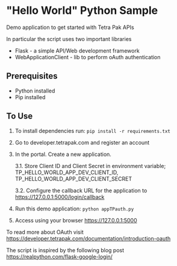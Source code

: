 # "Hello World" Python Sample

Demo application to get started with Tetra Pak APIs

In particular the script uses two important libraries

- Flask - a simple API/Web development framework
- WebApplicationClient - lib to perform oAuth authentication

## Prerequisites

- Python installed
- Pip installed

## To Use

1. To install dependencies run: `pip install -r requirements.txt`
2. Go to developer.tetrapak.com and register an account
3. In the portal. Create a new application.

    3.1. Store Client ID and Client Secret in environment variable; TP_HELLO_WORLD_APP_DEV_CLIENT_ID,       TP_HELLO_WORLD_APP_DEV_CLIENT_SECRET

    3.2. Configure the callback URL for the application to <https://127.0.0.1:5000/login/callback>

4. Run this demo application: `python appTPauth.py`
5. Access using your browser <https://127.0.0.1:5000>

To read more about OAuth visit
<https://developer.tetrapak.com/documentation/introduction-oauth>

The script is inspired by the following blog post
<https://realpython.com/flask-google-login/>
